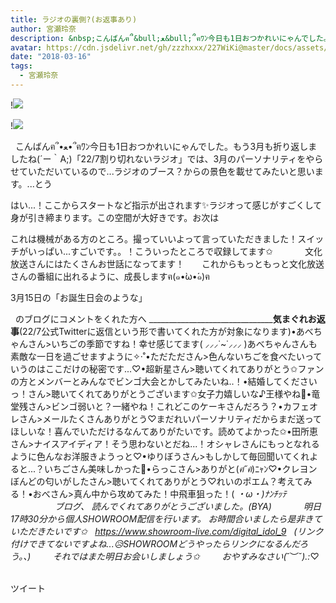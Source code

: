 ```yaml
---
title: ラジオの裏側?(お返事あり)
author: 宮瀬玲奈
description: &nbsp;こんばんฅ՞&bull;ﻌ&bull;՞ฅﾜﾝ今日も1日おつかれいにゃんでした。もう3月も折り返しましたね(&acute;ー｀A;)「22/7割り切れないラジオ」では、3月のパーソナリティをやらせていただいているので...ラジ...
avatar: https://cdn.jsdelivr.net/gh/zzzhxxx/227WiKi@master/docs/assets/photo/avatar/reina.jpg
date: "2018-03-16"
tags:
  - 宮瀬玲奈
---
```


!![](https://cdn.jsdelivr.net/gh/zzzhxxx/227WiKi-image@master/blog-image/reina-2018-03-16_1.jpg)

!![](https://cdn.jsdelivr.net/gh/zzzhxxx/227WiKi-image@master/blog-image/reina-2018-03-16_2.jpg)



 
こんばんฅ՞•ﻌ•՞ฅﾜﾝ今日も1日おつかれいにゃんでした。もう3月も折り返しましたね(´ー｀A;)「22/7割り切れないラジオ」では、3月のパーソナリティをやらせていただいているので...ラジオのブース？からの景色を載せてみたいと思います。...とう

はい...！ここからスタートなど指示が出されます✨ラジオって感じがすごくして身が引き締まります。この空間が大好きです。お次は

これは機械がある方のところ。撮っていいよって言っていただきました！スイッチがいっぱい...すごいです。。！こういったところで収録してます✩
 
 
 
 
 
 
文化放送さんにはたくさんお世話になってます！
 
 
 
これからもっともっと文化放送さんの番組に出れるように、成長しますฅ(๑•̀ω•́๑)ฅ

3月15日の「お誕生日会のような」

 
のブログにコメントをくれた方へ
_______________________________________気まぐれお返事________(22/7公式Twitterに返信という形で書いてくれた方が対象になります)•あべちゃんさん>いちごの季節ですね！幸せ感じてます( ⸝⸝⸝˙~˙⸝⸝⸝ )あべちゃんさんも素敵な一日を過ごせますように✧‧˚•ただたださん>色んないちごを食べたいっていうのはここだけの秘密です...♡•超新星さん>聴いてくれてありがとう✩ファンの方とメンバーとみんなでビンゴ大会とかしてみたいね..！•結婚してくださいっ！さん>聴いてくれてありがとうございます✩女子力嬉しいな♪王様やね💓•竜堂残さん>ビンゴ弱いと？一緒やね！これどこのケーキさんだろう？•カフェオレさん>メールたくさんありがとう♡まだれいパーソナリティだからまだ送ってほしいな！喜んでいただけるなんてありがたいです。読めてよかった✩•田所恵さん>ナイスアイディア！そう思わないとだね...！オシャレさんにもっとなれるように色んなお洋服きようっと♡•ゆりぼうさん>もしかして毎回聞いてくれよると...？いちごさん美味しかった💓•らっこさん>ありがと(*ฅ́˘ฅ̀*)ﾆｬﾝ♡•クレヨンぼんどの匂いがしたさん>聴いてくれてありがとう♡れいのポエム？考えてみる！•おべさん>真ん中から攻めてみた！中飛車狙った！( *・ω・)ﾅﾝﾁｯﾃ
 
 
 
 
 
 
 
 
 
 
 
 
 
 
 
 
ブログ、
読んでくれてありがとうございました。(BYA)
 
 
 
 
 
 
明日17時30分から個人SHOWROOM配信を行います。
お時間合いましたら是非きていただきたいです✩
 
https://www.showroom-live.com/digital_idol_9
 
(リンク付けできてないですよね...😥SHOWROOMどうやったらリンクになるんだろう。、)
 
 
 
 
それではまた明日お会いしましょう✩
 
 
 
 
おやすみなさい(*˘︶˘*).:*♡
 
 
 



ツイート



